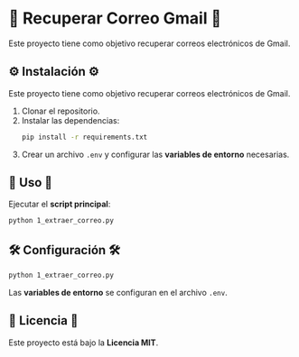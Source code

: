 # 📧 Recuperar Correo Gmail 📧

Este proyecto tiene como objetivo recuperar correos electrónicos de Gmail.

## ⚙️ Instalación ⚙️

Este proyecto tiene como objetivo recuperar correos electrónicos de Gmail.


1.  Clonar el repositorio. 
2.  Instalar las dependencias:
    ```bash
    pip install -r requirements.txt
    ```
3.  Crear un archivo `.env` y configurar las **variables de entorno** necesarias.


## 🚀 Uso 🚀


Ejecutar el **script principal**:


```bash
python 1_extraer_correo.py
```

## 🛠️ Configuración 🛠️

```bash
python 1_extraer_correo.py
```


Las **variables de entorno** se configuran en el archivo `.env`.


## 📜 Licencia 📜


Este proyecto está bajo la **Licencia MIT**.
